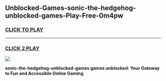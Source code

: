 
## Unblocked-Games-sonic-the-hedgehog-unblocked-games-Play-Free-0m4pw
<h3>
<a href="https://premium76.site?title=sonic-the-hedgehog-unblocked-games&ref=21A">CLICK TO PLAY</a></h3>
<hr>

<h3>
<a href="https://premium76.site?title=sonic-the-hedgehog-unblocked-games&ref=21A">CLICK 2 PLAY</a>
  
</h3>

<a href="https://premium76.site?title=sonic-the-hedgehog-unblocked-games&ref=21A"><img src="https://clearcache.store/games.png"></a>


**sonic-the-hedgehog-unblocked-games games unblocked: Your Gateway to Fun and Accessible Online Gaming**

